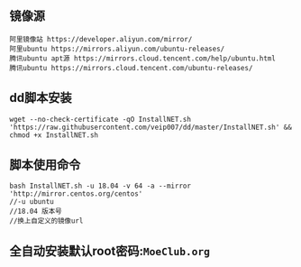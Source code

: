 ## 镜像源
```
阿里镜像站 https://developer.aliyun.com/mirror/
阿里ubuntu https://mirrors.aliyun.com/ubuntu-releases/
腾讯ubuntu apt源 https://mirrors.cloud.tencent.com/help/ubuntu.html
腾讯ubuntu https://mirrors.cloud.tencent.com/ubuntu-releases/
```
## dd脚本安装
```
wget --no-check-certificate -qO InstallNET.sh 'https://raw.githubusercontent.com/veip007/dd/master/InstallNET.sh' && chmod +x InstallNET.sh
```
## 脚本使用命令
```
bash InstallNET.sh -u 18.04 -v 64 -a --mirror 'http://mirror.centos.org/centos'
//-u ubuntu 
//18.04 版本号
//换上自定义的镜像url
```
## 全自动安装默认root密码:```MoeClub.org```
